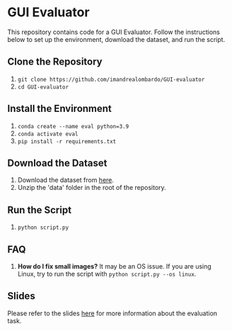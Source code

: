 # GUI Evaluator

This repository contains code for a GUI Evaluator. Follow the instructions below to set up the environment, download the dataset, and run the script.

## Clone the Repository
1. ```git clone https://github.com/imandrealombardo/GUI-evaluator```
2. ```cd GUI-evaluator```

## Install the Environment
1. ```conda create --name eval python=3.9```
2. ```conda activate eval```
3. ```pip install -r requirements.txt```

## Download the Dataset
1. Download the dataset from [here](https://we.tl/t-Sz9OKPZ6S8).
2. Unzip the 'data' folder in the root of the repository.

## Run the Script
1. ```python script.py```

## FAQ
1. **How do I fix small images?**
    It may be an OS issue. If you are using Linux, try to run the script with ```python script.py --os linux```.

## Slides
Please refer to the slides [here](https://docs.google.com/presentation/d/1U6zvjCMLU699rcoXMFr40sbAg43YK6u--ASztKnw-28/edit?usp=sharing) for more information about the evaluation task.
